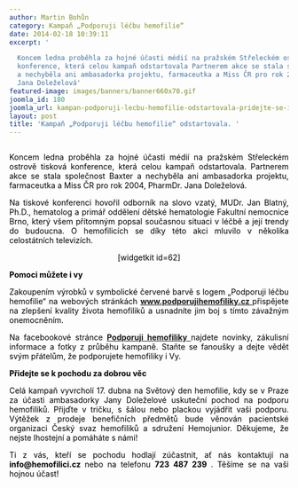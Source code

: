 ```yaml
---
author: Martin Bohůn
category: Kampaň „Podporuji léčbu hemofilie“
date: 2014-02-18 10:39:11
excerpt: '

  Koncem ledna proběhla za hojné účasti médií na pražském Střeleckém ostrově tisková
  konference, která celou kampaň odstartovala Partnerem akce se stala společnost Baxter
  a nechyběla ani ambasadorka projektu, farmaceutka a Miss ČR pro rok 2004, PharmDr
  Jana Doleželová'
featured-image: images/banners/banner660x70.gif
joomla_id: 180
joomla_url: kampan-podporuji-lecbu-hemofilie-odstartovala-pridejte-se-i-vy
layout: post
title: 'Kampaň „Podporuji léčbu hemofilie“ odstartovala. '
---
```


<p>
 <a href="http://www.podporujihemofiliky.cz/" title="Podporuji hemofiliky">
  <span style="color: #000000;">
   <img alt="" border="0" src="{{ site.baseurl }}/images/banners/banner660x70.gif" style="display: block; margin-left: auto; margin-right: auto;"/>
  </span>
 </a>
</p>
<p style="text-align: justify;">
 <span style="color: #000000;">
  Koncem ledna proběhla za hojné účasti médií na pražském Střeleckém ostrově tisková konference, která celou kampaň odstartovala. Partnerem akce se stala společnost Baxter a nechyběla ani ambasadorka projektu, farmaceutka a Miss ČR pro rok 2004, PharmDr. Jana Doleželová.
 </span>
</p>
<p style="text-align: justify;">
 <span style="color: #000000;">
  Na tiskové konferenci hovořil odborník na slovo vzatý, MUDr. Jan Blatný, Ph.D., hematolog a primář oddělení dětské hematologie Fakultní nemocnice Brno, který všem přítomným popsal současnou situaci v léčbě a její trendy do budoucna. O hemofilicích se díky této akci mluvilo v několika celostátních televizích.
 </span>
</p>
<p style="text-align: center;">
 <span style="color: #000000;">
  <span>
   [widgetkit id=62]
  </span>
 </span>
</p>
<p style="text-align: left;">
 <span style="color: #000000;">
  <strong style="text-align: justify;">
   Pomoci můžete i vy
  </strong>
 </span>
</p>
<p style="text-align: justify;">
 <span style="color: #000000;">
  Zakoupením výrobků v symbolické červené barvě s logem „Podporuji léčbu hemofilie“ na webových stránkách
  <strong>
   <a href="http://www.podporujihemofiliky.cz/" title="Podporuji hemofiliky">
    www.podporujihemofiliky.cz
   </a>
  </strong>
  přispějete na zlepšení kvality života hemofiliků a usnadníte jim boj s tímto závažným onemocněním.
 </span>
</p>
<p style="text-align: justify;">
 <span style="color: #000000;">
  Na facebookové stránce
  <a href="https://www.facebook.com/podporujihemofiliky" title="Podporuji hemofiliky">
   <strong>
    Podporuji hemofiliky
   </strong>
  </a>
  najdete novinky, zákulisní informace a fotky z průběhu kampaně. Staňte se fanoušky a dejte vědět svým přátelům, že podporujete hemofiliky i Vy.
 </span>
</p>
<p>
 <span style="color: #000000;">
  <strong>
   Přidejte se k pochodu za dobrou věc
  </strong>
 </span>
</p>
<p style="text-align: justify;">
 <span style="color: #000000;">
  Celá kampaň vyvrcholí 17. dubna na Světový den hemofilie, kdy se v Praze za účasti ambasadorky Jany Doleželové uskuteční pochod na podporu hemofiliků. Přijďte v tričku, s šálou nebo plackou vyjádřit vaši podporu. Výtěžek z prodeje benefičních předmětů bude věnován pacientské organizaci Český svaz hemofiliků a sdružení Hemojunior. Děkujeme, že nejste lhostejní a pomáháte s námi!
 </span>
</p>
<p style="text-align: justify;">
 <span style="color: #000000;">
  Ti z vás, kteří se pochodu hodlají zúčastnit, ať nás kontaktují na
  <strong>
   info@hemofilici.cz
  </strong>
  nebo na telefonu
  <strong>
   723 487 239
  </strong>
  . Těšíme se na vaši hojnou účast!
 </span>
</p>